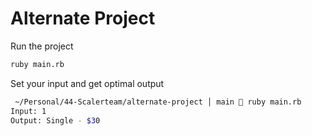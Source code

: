 # Alternate Project

Run the project
```bash
ruby main.rb
```

Set your input and get optimal output
```bash
 ~/Personal/44-Scalerteam/alternate-project │ main  ruby main.rb                                                                                                           128 ✘ │ 3.3.0  │ 06:09:07 PM 
Input: 1
Output: Single - $30
```
